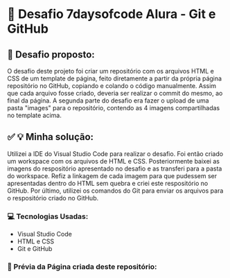 # :pushpin: Desafio 7daysofcode Alura - Git e GitHub

## :dart: Desafio proposto:

O desafio deste projeto foi criar um repositório com os arquivos HTML e CSS de um template de página, feito diretamente a partir da própria página repositório no GitHub, 
copiando e colando o código manualmente. Assim que cada arquivo fosse criado, deveria ser realizar o commit do mesmo, ao final da página. 
A segunda parte do desafio era fazer o upload de uma pasta "images" para o repositório, contendo as 4 imagens compartilhadas no template acima.

## :white_check_mark: :bulb: Minha solução:
Utilizei a IDE do Visual Studio Code para realizar o desafio. Foi então criado um workspace com os arquivos de HTML e CSS. 
Posteriormente baixei as imagens do respositório apresentado no desafio e as transferi para a pasta do workspace.
Refiz a linkagem de cada imagem para que pudessem ser apresentadas dentro do HTML sem quebra e criei este respositório no GitHub.
Por último, utilizei os comandos do Git para enviar os arquivos para o respositório criado no GitHub.

### :computer: Tecnologias Usadas:
* Visual Studio Code
* HTML e CSS
* Git e GitHub

### :camera_flash: Prévia da Página criada deste repositório:






